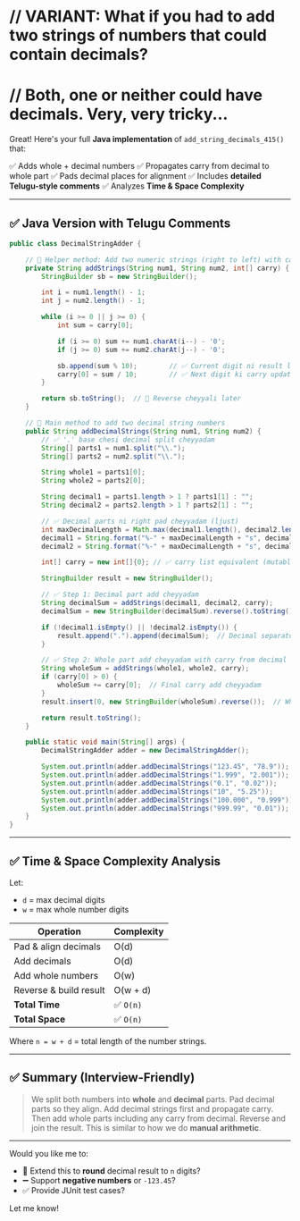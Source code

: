 
# // VARIANT: What if you had to add two strings of numbers that could contain decimals?
# // Both, one or neither could have decimals. Very, very tricky...


Great! Here's your full **Java implementation** of `add_string_decimals_415()` that:

✅ Adds whole + decimal numbers
✅ Propagates carry from decimal to whole part
✅ Pads decimal places for alignment
✅ Includes **detailed Telugu-style comments**
✅ Analyzes **Time & Space Complexity**

---

## ✅ Java Version with Telugu Comments

```java
public class DecimalStringAdder {

    // 🔹 Helper method: Add two numeric strings (right to left) with carry
    private String addStrings(String num1, String num2, int[] carry) {
        StringBuilder sb = new StringBuilder();

        int i = num1.length() - 1;
        int j = num2.length() - 1;

        while (i >= 0 || j >= 0) {
            int sum = carry[0];

            if (i >= 0) sum += num1.charAt(i--) - '0';
            if (j >= 0) sum += num2.charAt(j--) - '0';

            sb.append(sum % 10);        // ✅ Current digit ni result lo add cheyyadam
            carry[0] = sum / 10;        // ✅ Next digit ki carry update cheyyadam
        }

        return sb.toString();  // 🔁 Reverse cheyyali later
    }

    // 🔸 Main method to add two decimal string numbers
    public String addDecimalStrings(String num1, String num2) {
        // ✅ '.' base chesi decimal split cheyyadam
        String[] parts1 = num1.split("\\.");
        String[] parts2 = num2.split("\\.");

        String whole1 = parts1[0];
        String whole2 = parts2[0];

        String decimal1 = parts1.length > 1 ? parts1[1] : "";
        String decimal2 = parts2.length > 1 ? parts2[1] : "";

        // ✅ Decimal parts ni right pad cheyyadam (ljust)
        int maxDecimalLength = Math.max(decimal1.length(), decimal2.length());
        decimal1 = String.format("%-" + maxDecimalLength + "s", decimal1).replace(' ', '0');
        decimal2 = String.format("%-" + maxDecimalLength + "s", decimal2).replace(' ', '0');

        int[] carry = new int[]{0}; // ✅ carry list equivalent (mutable)

        StringBuilder result = new StringBuilder();

        // ✅ Step 1: Decimal part add cheyyadam
        String decimalSum = addStrings(decimal1, decimal2, carry);
        decimalSum = new StringBuilder(decimalSum).reverse().toString();  // Reverse LSB → MSB

        if (!decimal1.isEmpty() || !decimal2.isEmpty()) {
            result.append(".").append(decimalSum);  // Decimal separator and digits
        }

        // ✅ Step 2: Whole part add cheyyadam with carry from decimal
        String wholeSum = addStrings(whole1, whole2, carry);
        if (carry[0] > 0) {
            wholeSum += carry[0];  // Final carry add cheyyadam
        }
        result.insert(0, new StringBuilder(wholeSum).reverse());  // Whole part front lo add cheyyadam

        return result.toString();
    }

    public static void main(String[] args) {
        DecimalStringAdder adder = new DecimalStringAdder();

        System.out.println(adder.addDecimalStrings("123.45", "78.9"));     // 202.35
        System.out.println(adder.addDecimalStrings("1.999", "2.001"));     // 4
        System.out.println(adder.addDecimalStrings("0.1", "0.02"));        // 0.12
        System.out.println(adder.addDecimalStrings("10", "5.25"));         // 15.25
        System.out.println(adder.addDecimalStrings("100.000", "0.999"));   // 100.999
        System.out.println(adder.addDecimalStrings("999.99", "0.01"));     // 1000
    }
}
```

---

## ✅ Time & Space Complexity Analysis

Let:

* `d` = max decimal digits
* `w` = max whole number digits

| Operation              | Complexity |
| ---------------------- | ---------- |
| Pad & align decimals   | O(d)       |
| Add decimals           | O(d)       |
| Add whole numbers      | O(w)       |
| Reverse & build result | O(w + d)   |
| **Total Time**         | ✅ `O(n)`   |
| **Total Space**        | ✅ `O(n)`   |

Where `n = w + d` = total length of the number strings.

---

## ✅ Summary (Interview-Friendly)

> We split both numbers into **whole** and **decimal** parts.
> Pad decimal parts so they align.
> Add decimal strings first and propagate carry.
> Then add whole parts including any carry from decimal.
> Reverse and join the result.
> This is similar to how we do **manual arithmetic**.

---

Would you like me to:

* 🔄 Extend this to **round** decimal result to `n` digits?
* ➖ Support **negative numbers** or `-123.45`?
* ✅ Provide JUnit test cases?

Let me know!
